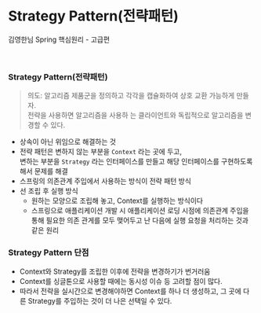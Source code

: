 # Strategy Pattern(전략패턴)
김영한님 Spring 핵심원리 - 고급편

<br>

### Strategy Pattern(전략패턴)
> 의도: 알고리즘 제품군을 정의하고 각각을 캡슐화하여 상호 교환 가능하게 만들자.    
> 전략을 사용하면 알고리즘을 사용하 는 클라이언트와 독립적으로 알고리즘을 변경할 수 있다.
* 상속이 아닌 위임으로 해결하는 것
* 전략 패턴은 변하지 않는 부분을 `Context` 라는 곳에 두고,      
  변하는 부분을 `Strategy` 라는 인터페이스를 만들고 해당 인터페이스를 구현하도록 해서 문제를 해결
* 스프링의 의존관계 주입에서 사용하는 방식이 전략 패턴 방식
* 선 조립 후 실행 방식
  * 원하는 모양으로 조립해 놓고, Context를 실행하는 방식이다
  * 스프링으로 애플리케이션 개발 시 애플리케이션 로딩 시점에 의존관계 주입을 통해 필요한 의존 관게를 모두 맺어두고 난 다음에 실행 요청을 처리하는 것과 같은 원리

### Strategy Pattern 단점
* Context와 Strategy를 조립한 이후에 전략을 변경하기가 번거러움
* Context를 싱글톤으로 사용할 때에는 동시성 이슈 등 고려할 점이 많다.
* 따라서 전략을 실시간으로 변경해야하면 Context를 하나 더 생성하고, 그 곳에 다른 Strategy를 주입하는 것이 더 나은 선택일 수 있다.
